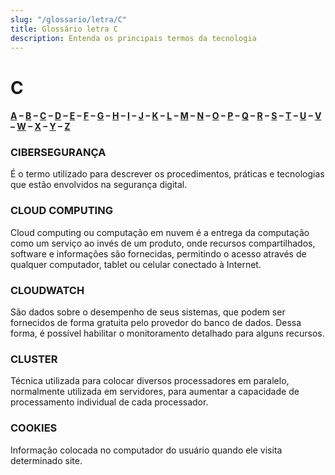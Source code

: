 ```yaml
---
slug: "/glossario/letra/C"
title: Glossário letra C
description: Entenda os principais termos da tecnologia
---
```


# C

#### [A](./A) – [B](./B) – [C](./C) – [D](./D) – [E](./E) – [F](./F) – [G](./G) – [H](./H) – [I](./I) – [J](./J) – [K](./K) – [L](./L) – [M](./M) – [N](./N) – [O](./O) – [P](./P) – [Q](./Q) – [R](./R) – [S](./S) – [T](./T) – [U](./U) – [V](./V) – [W](./W) – [X](./X) – [Y](./Y) – [Z](./Z)
### CIBERSEGURANÇA

É o termo utilizado para descrever os procedimentos, práticas e tecnologias que estão envolvidos na segurança digital.

### CLOUD COMPUTING

Cloud computing ou computação em nuvem é a entrega da computação como um serviço ao invés de um produto, onde recursos compartilhados, software e informações são fornecidas, permitindo o acesso através de qualquer computador, tablet ou celular conectado à Internet.

### CLOUDWATCH

São dados sobre o desempenho de seus sistemas, que podem ser fornecidos de forma gratuita pelo provedor do banco de dados. Dessa forma, é possível habilitar o monitoramento detalhado para alguns recursos.

### CLUSTER

Técnica utilizada para colocar diversos processadores em paralelo, normalmente utilizada em servidores, para aumentar a capacidade de processamento individual de cada processador.

### COOKIES

Informação colocada no computador do usuário quando ele visita determinado site.
